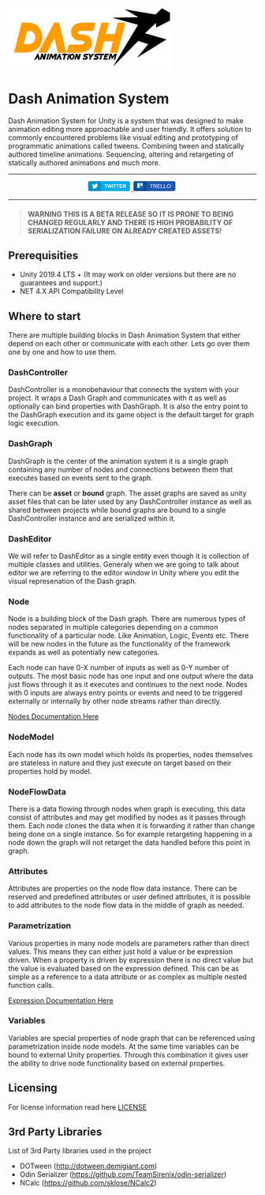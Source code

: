 ![Dash Logo](Documentation/images/dash.png)

# Dash Animation System
Dash Animation System for Unity is a system that was designed to make animation editing more approachable and user friendly. It offers solution to commonly encountered problems like visual editing and prototyping of programmatic animations called tweens. Combining tween and statically authored timeline animations. Sequencing, altering and retargeting of statically authored animations and much more.

<hr>
<p align="center">	
	<a href="https://twitter.com/sHTiF">
		<img src="Documentation/images/Twitter_Button.png" alt="sHTiF Twitter">
	</a>
	<a href="https://trello.com/b/TkNujmEq/dash">
		<img src="Documentation/images/Trello_Button.png" alt="Dash Trello">
	</a>
</p>
<hr>

> #### WARNING THIS IS A BETA RELEASE SO IT IS PRONE TO BEING CHANGED REGULARLY AND THERE IS HIGH PROBABILITY OF SERIALIZATION FAILURE ON ALREADY CREATED ASSETS!

## Prerequisities

* Unity 2019.4 LTS + (It may work on older versions but there are no guarantees and support.)
* NET 4.X API Compatibility Level

## Where to start

There are multiple building blocks in Dash Animation System that either depend on each other or communicate with each other. Lets go over them one by one and how to use them.

### DashController

DashController is a monobehaviour that connects the system with your project. It wraps a Dash Graph and communicates with it as well as optionally can bind properties with DashGraph. It is also the entry point to the DashGraph execution and its game object is the default target for graph logic execution.

### DashGraph

DashGraph is the center of the animation system it is a single graph containing any number of nodes and connections between them that executes based on events sent to the graph.

There can be **asset** or **bound** graph. The asset graphs are saved as unity asset files that can be later used by any DashController instance as well as shared between projects while bound graphs are bound to a single DashController instance and are serialized within it.

### DashEditor

We will refer to DashEditor as a single entity even though it is collection of multiple classes and utilities. Generaly when we are going to talk about editor we are referring to the editor window in Unity where you edit the visual represenation of the Dash graph.

### Node

Node is a building block of the Dash graph. There are numerous types of nodes separated in multiple categories depending on a common functionality of a particular node. Like Animation, Logic, Events etc. There will be new nodes in the future as the functionality of the framework expands as well as potentially new categories.

Each node can have 0-X number of inputs as well as 0-Y number of outputs. The most basic node has one input and one output where the data just flows through it as it executes and continues to the next node. Nodes with 0 inputs are always entry points or events and need to be triggered externally or internally by other node streams rather than directly.

[Nodes Documentation Here](./Documentation/Nodes.md)

### NodeModel

Each node has its own model which holds its properties, nodes themselves are stateless in nature and they just execute on target based on their properties hold by model.

### NodeFlowData

There is a data flowing through nodes when graph is executing, this data consist of attributes and may get modified by nodes as it passes through them. Each node clones the data when it is forwarding it rather than change being done on a single instance. So for example retargeting happening in a node down the graph will not retarget the data handled before this point in graph.

### Attributes

Attributes are properties on the node flow data instance. There can be reserved and predefined attributes or user defined attributes, it is possible to add attributes to the node flow data in the middle of graph as needed.

### Parametrization

Various properties in many node models are parameters rather than direct values. This means they can either just hold a value or be expression driven. When a property is driven by expression there is no direct value but the value is evaluated based on the expression defined. This can be as simple as a reference to a data attribute or as complex as multiple nested function calls.

[Expression Documentation Here](./Documentation/Expression.md)


### Variables

Variables are special properties of node graph that can be referenced using parametrization inside node models. At the same time variables can be bound to external Unity properties. Through this combination it gives user the ability to drive node functionality based on external properties.

## Licensing

For license information read here [LICENSE](LICENSE.md)

## 3rd Party Libraries

List of 3rd Party libraries used in the project

* DOTween (http://dotween.demigiant.com)
* Odin Serializer (https://github.com/TeamSirenix/odin-serializer)
* NCalc (https://github.com/sklose/NCalc2) 
